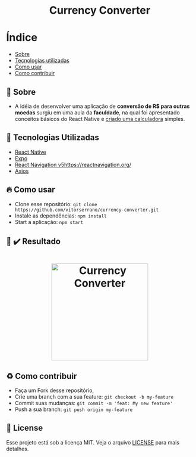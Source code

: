 <h1 align="center"> 
    Currency Converter
</h1>

# Índice

- [Sobre](#-sobre)
- [Tecnologias utilizadas](#-tecnologias-utilizadas)
- [Como usar](#-como-usar)
- [Como contribuir](#-como-contribuir)

## :bookmark: Sobre 

- A idéia de desenvolver uma aplicação de <b>conversão de R$ para outras moedas</b> surgiu em uma aula da <b>faculdade</b>, na qual foi apresentado conceitos básicos do React Native e [criado uma calculadora](https://github.com/vitorserrano/calculator-react-native) simples.

## :rocket: Tecnologias Utilizadas

- [React Native](https://reactnative.dev/)
- [Expo](https://expo.io/)
- [React Navigation v5]()https://reactnavigation.org/
- [Axios](https://github.com/axios/axios)

## :fire: Como usar

- Clone esse repositório: `git clone https://github.com/vitorserrano/currency-converter.git`
- Instale as dependências: `npm install` 
- Start a aplicação: `npm start`

## :iphone: :heavy_check_mark: Resultado

<h1 align="center">
    <img alt="Currency Converter" title="#currencyconverter" width="260px" src=".github/video.gif" />
</h1>

## :recycle: Como contribuir

- Faça um Fork desse repositório,
- Crie uma branch com a sua feature: `git checkout -b my-feature`
- Commit suas mudanças: `git commit -m 'feat: My new feature'`
- Push a sua branch: `git push origin my-feature`

## :memo: License

Esse projeto está sob a licença MIT. Veja o arquivo [LICENSE](LICENSE) para mais detalhes.


